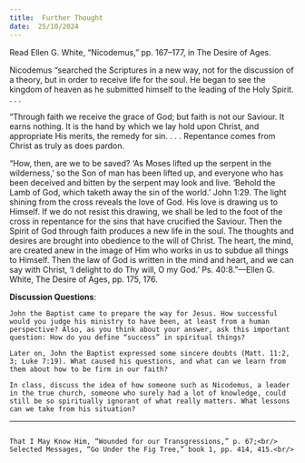 ```yaml
---
title:  Further Thought
date:  25/10/2024
---
```


Read Ellen G. White, “Nicodemus,” pp. 167–177, in The Desire of Ages.

Nicodemus “searched the Scriptures in a new way, not for the discussion of a theory, but in order to receive life for the soul. He began to see the kingdom of heaven as he submitted himself to the leading of the Holy Spirit. . . .

“Through faith we receive the grace of God; but faith is not our Saviour. It earns nothing. It is the hand by which we lay hold upon Christ, and appropriate His merits, the remedy for sin. . . . Repentance comes from Christ as truly as does pardon.

“How, then, are we to be saved? ‘As Moses lifted up the serpent in the wilderness,’ so the Son of man has been lifted up, and everyone who has been deceived and bitten by the serpent may look and live. ‘Behold the Lamb of God, which taketh away the sin of the world.’ John 1:29. The light shining from the cross reveals the love of God. His love is drawing us to Himself. If we do not resist this drawing, we shall be led to the foot of the cross in repentance for the sins that have crucified the Saviour. Then the Spirit of God through faith produces a new life in the soul. The thoughts and desires are brought into obedience to the will of Christ. The heart, the mind, are created anew in the image of Him who works in us to subdue all things to Himself. Then the law of God is written in the mind and heart, and we can say with Christ, ‘I delight to do Thy will, O my God.’ Ps. 40:8.”—Ellen G. White, The Desire of Ages, pp. 175, 176.

**Discussion Questions**:

`John the Baptist came to prepare the way for Jesus. How successful would you judge his ministry to have been, at least from a human perspective? Also, as you think about your answer, ask this important question: How do you define “success” in spiritual things?`

`Later on, John the Baptist expressed some sincere doubts (Matt. 11:2, 3; Luke 7:19). What caused his questions, and what can we learn from them about how to be firm in our faith?`

`In class, discuss the idea of how someone such as Nicodemus, a leader in the true church, someone who surely had a lot of knowledge, could still be so spiritually ignorant of what really matters. What lessons can we take from his situation?`

---

```=Additional Reading: Selected Quotes from Ellen G. White

That I May Know Him, “Wounded for our Transgressions,” p. 67;<br/>
Selected Messages, “Go Under the Fig Tree,” book 1, pp. 414, 415.<br/>
```